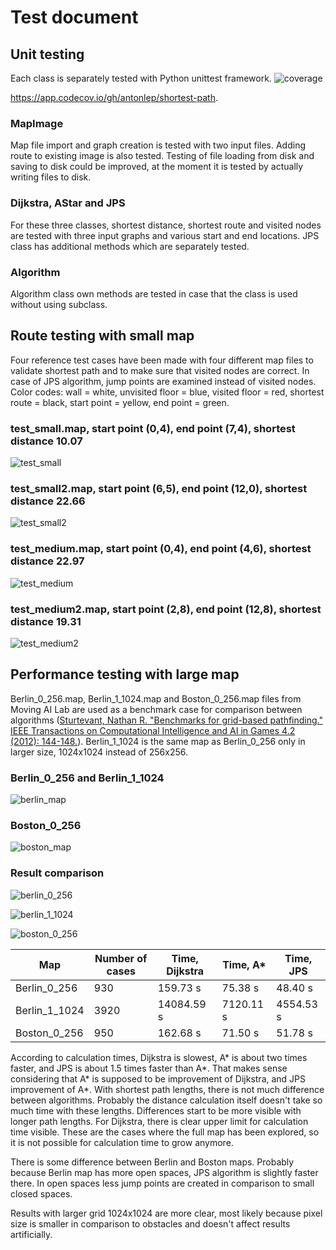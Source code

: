 # Test document
## Unit testing
Each class is separately tested with Python unittest framework.
![coverage](https://user-images.githubusercontent.com/76871257/164908658-851ff4bb-d1b6-415e-b946-221e60697192.PNG)

https://app.codecov.io/gh/antonlep/shortest-path.

### MapImage
Map file import and graph creation is tested with two input files. Adding route to existing image is also tested. Testing of file loading from disk and saving to disk could be improved, at the moment it is tested by actually writing files to disk.
### Dijkstra, AStar and JPS
For these three classes, shortest distance, shortest route and visited nodes are tested with three input graphs and various start and end locations. JPS class has additional methods which are separately tested.
### Algorithm
Algorithm class own methods are tested in case that the class is used without using subclass. 
## Route testing with small map
Four reference test cases have been made with four different map files to validate shortest path and to make sure that visited nodes are correct. In case of JPS algorithm, jump points are examined instead of visited nodes. Color codes: wall = white, unvisited floor = blue, visited floor = red, shortest route = black, start point = yellow, end point = green. 

### test_small.map, start point (0,4), end point (7,4), shortest distance 10.07
![test_small](https://user-images.githubusercontent.com/76871257/162573767-1d47e352-cf83-48e9-a351-9cc543c1722c.PNG)

### test_small2.map, start point (6,5), end point (12,0), shortest distance 22.66
![test_small2](https://user-images.githubusercontent.com/76871257/162574266-80eb12e6-d8fa-431c-a9ca-20d774010c88.PNG)

### test_medium.map, start point (0,4), end point (4,6), shortest distance 22.97
![test_medium](https://user-images.githubusercontent.com/76871257/162574419-60110c6c-01d7-4f28-944d-797c7e304de3.PNG)

### test_medium2.map, start point (2,8), end point (12,8), shortest distance 19.31
![test_medium2](https://user-images.githubusercontent.com/76871257/162574528-b1e8a97e-1e3a-4f07-8cd8-4370ed155bb3.PNG)

## Performance testing with large map
Berlin_0_256.map, Berlin_1_1024.map and Boston_0_256.map files from Moving AI Lab are used as a benchmark case for comparison between algorithms ([Sturtevant, Nathan R. "Benchmarks for grid-based pathfinding." IEEE Transactions on Computational Intelligence and AI in Games 4.2 (2012): 144-148.](https://www.cs.du.edu/~sturtevant/papers/benchmarks.pdf)). Berlin_1_1024 is the same map as Berlin_0_256 only in larger size, 1024x1024 instead of 256x256.

### Berlin_0_256 and Berlin_1_1024
![berlin_map](https://user-images.githubusercontent.com/76871257/166102499-1a2217e5-0ea6-461c-b16d-f7ffbe450560.PNG)

### Boston_0_256
![boston_map](https://user-images.githubusercontent.com/76871257/166102501-2f905345-f6d5-4fce-807b-f0354d0b77f6.PNG)

### Result comparison
![berlin_0_256](https://user-images.githubusercontent.com/76871257/164909280-3e03fe10-eda4-4a6b-befe-e94341b60533.PNG)

![berlin_1_1024](https://user-images.githubusercontent.com/76871257/164909284-07dc1702-0f8d-40d9-a6b8-9c6c88a96ea8.PNG)

![boston_0_256](https://user-images.githubusercontent.com/76871257/166102351-a5743eea-6f34-4924-95ff-4fc09a555c50.PNG)


| Map           | Number of cases | Time, Dijkstra | Time, A*  | Time, JPS |
| ------------- | --------------- | -------------- | --------- | --------- |
|  Berlin_0_256 |            930  |       159.73 s |   75.38 s |   48.40 s |           
| Berlin_1_1024 |           3920  |     14084.59 s | 7120.11 s | 4554.53 s |
|  Boston_0_256 |            950  |       162.68 s |   71.50 s |   51.78 s |

According to calculation times, Dijkstra is slowest, A* is about two times faster, and JPS is about 1.5 times faster than A*. That makes sense considering that A* is supposed to be improvement of Dijkstra, and JPS improvement of A*. With shortest path lengths, there is not much difference between algorithms. Probably the distance calculation itself doesn't take so much time with these lengths. Differences start to be more visible with longer path lengths. For Dijkstra, there is clear upper limit for calculation time visible. These are the cases where the full map has been explored, so it is not possible for calculation time to grow anymore.

There is some difference between Berlin and Boston maps. Probably because Berlin map has more open spaces, JPS algorithm is slightly faster there. In open spaces less jump points are created in comparison to small closed spaces.

Results with larger grid 1024x1024 are more clear, most likely because pixel size is smaller in comparison to obstacles and doesn't affect results artificially.
